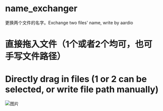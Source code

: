 # name_exchanger
更换两个文件的名字。Exchange two files' name, write by aardio


# 直接拖入文件（1个或者2个均可，也可手写文件路径）
# Directly drag in files (1 or 2 can be selected, or write file path manually)

![图片](https://github.com/Mikachu2333/name_exchanger/assets/63829496/3b29736f-fccb-4069-ba2d-6c9da2976c5a)
